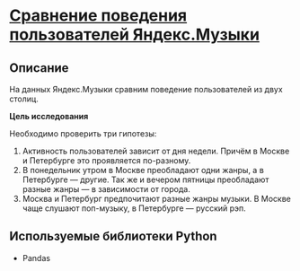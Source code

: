 # [Сравнение поведения пользователей Яндекс.Музыки](https://smilingthrone13.github.io/y.music_user_behavior_analysis/)

## Описание
На данных Яндекс.Музыки сравним поведение пользователей из двух столиц.

**Цель исследования**

Необходимо проверить три гипотезы:
1. Активность пользователей зависит от дня недели. Причём в Москве и Петербурге это проявляется по-разному.
2. В понедельник утром в Москве преобладают одни жанры, а в Петербурге — другие. Так же и вечером пятницы
преобладают разные жанры — в зависимости от города.
3. Москва и Петербург предпочитают разные жанры музыки. В Москве чаще слушают поп-музыку, в Петербурге — русский рэп.

## Используемые библиотеки Python
* Pandas
